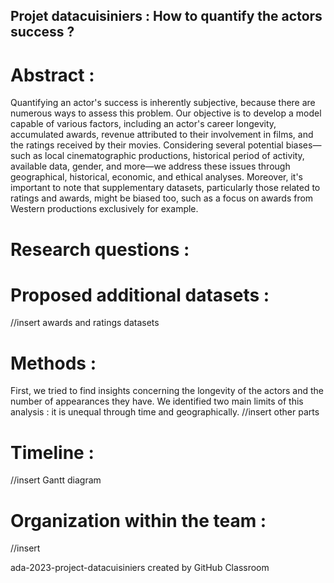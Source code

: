 ## Projet datacuisiniers : How to quantify the actors success ? ##

# Abstract : #
Quantifying an actor's success is inherently subjective, because there are numerous ways to assess this problem. Our objective is to develop a model capable of various factors, including an actor's career longevity, accumulated awards, revenue attributed to their involvement in films, and the ratings received by their movies. Considering several potential biases—such as  local cinematographic productions, historical period of activity, available data, gender, and more—we address these issues through geographical, historical, economic, and ethical analyses. Moreover, it's important to note that supplementary datasets, particularly those related to ratings and awards, might be biased too, such as a focus on awards from Western productions exclusively for example.

# Research questions : #



# Proposed additional datasets : #

//insert awards and ratings datasets 

# Methods : #

First, we tried to find insights concerning the longevity of the actors and the number of appearances they have. We identified two main limits of this analysis : it is unequal through time and geographically. 
//insert other parts

# Timeline : #

//insert Gantt diagram

# Organization within the team : #

//insert

ada-2023-project-datacuisiniers created by GitHub Classroom
